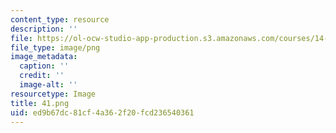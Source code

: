 ```yaml
---
content_type: resource
description: ''
file: https://ol-ocw-studio-app-production.s3.amazonaws.com/courses/14-03-microeconomic-theory-and-public-policy-fall-2016/ed9b67dc81cf4a362f20fcd236540361_41.png
file_type: image/png
image_metadata:
  caption: ''
  credit: ''
  image-alt: ''
resourcetype: Image
title: 41.png
uid: ed9b67dc-81cf-4a36-2f20-fcd236540361
---
```

